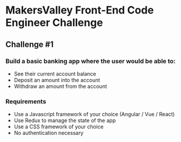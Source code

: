 # MakersValley Front-End Code Engineer Challenge 
## Challenge #1

### Build a basic banking app where the user would be able to:
* See their current account balance
* Deposit an amount into the account
* Withdraw an amount from the account

### Requirements
* Use a Javascript framework of your choice (Angular / Vue / React)
* Use Redux to manage the state of the app
* Use a CSS framework of your choice
* No authentication necessary

